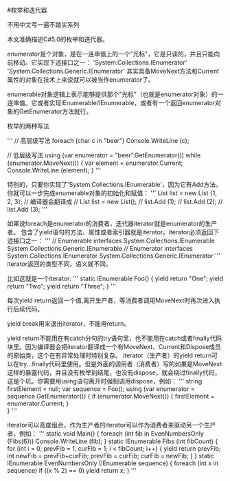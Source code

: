 #枚举和迭代器

不用中文写一遍不踏实系列

本文准确描述C#5.0的枚举和迭代器。

enumerator是个对象，是在一连串值上的一个"光标"，它是只读的，并且只能向前移动。它实现下述接口之一：
'System.Collections.IEnumerator'
'System.Collections.Generic.IEnumerator<T>'
其实具备MoveNext方法和Current属性的对象在技术上来说就可以被当作enumerator了。

enumerable对象逻辑上表示能够提供那个"光标"（也就是enumerator对象）的一连串值。它或者实现IEnumerable/IEnumerable<T>，或者有一个返回enumerator对象的GetEnumerator方法就行。


枚举的两种写法

'''
// 高层级写法
foreach (char c in "beer")
    Console.WriteLine (c);

// 低层级写法
using (var enumerator = "beer".GetEnumerator())
while (enumerator.MoveNext())
{
    var element = enumerator.Current;
    Console.WriteLine (element);
}
'''

特别的，只要你实现了'System.Collections.IEnumerable'，因为它有Add方法，你就可以一步完成enumerable对象的初始化和赋值：
'''
List<int> list = new List<int> {1, 2, 3};
// 编译器会翻译成
// List<int> list = new List<int>();
// list.Add (1);
// list.Add (2);
// list.Add (3);
'''

如果说foreach是enumerator的消费者，迭代器iterator就是enumerator的生产者。
包含了yield语句的方法、属性或者索引器就是iterator。iterator必须返回下述接口之一：
'''
// Enumerable interfaces
System.Collections.IEnumerable
System.Collections.Generic.IEnumerable<T>
// Enumerator interfaces
System.Collections.IEnumerator
System.Collections.Generic.IEnumerator<T>
'''
iterator返回的类型不同，语义就不同。

比如这就是一个iterator:
'''
static IEnumerable<string> Foo()
{
yield return "One";
yield return "Two";
yield return "Three";
}
'''

每次yield return返回一个值,离开生产者，等消费者调用MoveNext时再次进入执行后续代码。

yield break用来退出iterator，不能用return。

yield return不能用在有catch分句的try语句里，也不能用在catch或者finally代码块里。因为编译器会把iterator翻译成一个有MoveNext、Current和Dispose成员的原始类，这个在有异常处理时特别复杂。
iterator（生产者）的yield return可以在try...finally代码里使用。但是外面的调用者（消费者）写的如果是MoveNext这样的暴露代码，并且没有枚举到结尾，也没有dispose，就会绕过finally代码，这是个坑。你需要用using语句离开时强制调用dispose，例如：
'''
string firstElement = null;
var sequence = Foo();
using (var enumerator = sequence.GetEnumerator())
{
    if (enumerator.MoveNext())
    {
        firstElement = enumerator.Current;
    }      
}
'''

iterator可以高度组合，作为生产者的iterator可以作为消费者来驱动另一个生产者，例如：
'''
static void Main()
{
    foreach (int fib in EvenNumbersOnly (Fibs(6)))
    Console.WriteLine (fib);
}
static IEnumerable<int> Fibs (int fibCount)
{
    for (int i = 0, prevFib = 1, curFib = 1; i < fibCount; i++)
    {
        yield return prevFib;
        int newFib = prevFib+curFib;
        prevFib = curFib;
        curFib = newFib;
    }
}
static IEnumerable<int> EvenNumbersOnly (IEnumerable<int> sequence)
{
    foreach (int x in sequence)
        if ((x % 2) == 0)
            yield return x;
}
'''